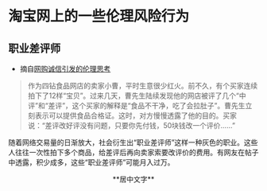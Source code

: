 # 淘宝网上的一些伦理风险行为

## 职业差评师

* 摘自[网购诚信引发的伦理思考](https://wenku.baidu.com/view/79e67cbf1a37f111f1855b95.html)
> 作为四钻食品网店的卖家小曹，平时生意很少红火。前不久，有个买家连续拍下了12样“宝贝”。过来几天，曹先生陆续发现他的网店被评了几个“中评”和“差评”，这个买家的解释是“食品不干净，吃了会拉肚子”。曹先生立刻表示可以提供食品合格证。这时，对方慢慢透露了他的目的。买家说：“差评改好评没有问题，只要你先付钱，50块钱改一个评价……”

随着网络交易量的日渐放大，社会衍生出“职业差评师”这样一种灰色的职业。这些人往往一次性拍下多个商品，给差评后再向卖家索要改评价的费用。有网友在帖子中透露，积少成多，这些“职业差评师”可能月入过万。

<center>**居中文字**</center >